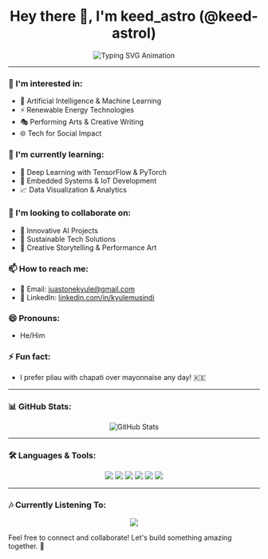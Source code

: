 <h1 align="center">Hey there 👋, I'm keed_astro (@keed-astrol)</h1>

<p align="center">
  <img src="https://readme-typing-svg.herokuapp.com?font=Fira+Code&size=24&pause=1000&color=F7A41D&center=true&vCenter=true&width=435&lines=👨‍💻+Electrical+%26+Computer+Engineering+Student;🌍+From+Kenya%2C+based+in+Philly;🎭+Poet+%7C+Actor+%7C+AI+Enthusiast;🎶+Afrobeats+%7C+Hans+Zimmer+%7C+Eminem;🧹+Tidy+%7C+Early+Riser+%7C+Deep+Thinker" alt="Typing SVG Animation" />
</p>

---

### 👀 I'm interested in:
- 🤖 Artificial Intelligence & Machine Learning
- ⚡ Renewable Energy Technologies
- 🎭 Performing Arts & Creative Writing
- 🌐 Tech for Social Impact

### 🌱 I'm currently learning:
- 🧠 Deep Learning with TensorFlow & PyTorch
- 🔌 Embedded Systems & IoT Development
- 📈 Data Visualization & Analytics

### 💞️ I'm looking to collaborate on:
- 🧪 Innovative AI Projects
- 🌿 Sustainable Tech Solutions
- 🎤 Creative Storytelling & Performance Art

### 📫 How to reach me:
- 📧 Email: [juastonekyule@gmail.com](mailto:juastonekyule@gmail.com)
- 💼 LinkedIn: [linkedin.com/in/kyulemusindi](https://www.linkedin.com/in/musindi-kyule-juastone-astro)


### 😄 Pronouns:
- He/Him

### ⚡ Fun fact:
- I prefer pilau with chapati over mayonnaise any day! 🇰🇪

---

### 📊 GitHub Stats:

<p align="center">
  <img src="https://github-readme-stats.vercel.app/api?username=keed-astrol&show_icons=true&theme=radical" alt="GitHub Stats" />
</p>

---

### 🛠️ Languages & Tools:

<p align="center">
  <img src="https://img.shields.io/badge/-Python-3776AB?style=flat-square&logo=python&logoColor=white" />
  <img src="https://img.shields.io/badge/-C++-00599C?style=flat-square&logo=c%2B%2B&logoColor=white" />
  <img src="https://img.shields.io/badge/-TensorFlow-FF6F00?style=flat-square&logo=tensorflow&logoColor=white" />
  <img src="https://img.shields.io/badge/-PyTorch-EE4C2C?style=flat-square&logo=pytorch&logoColor=white" />
  <img src="https://img.shields.io/badge/-Git-F05032?style=flat-square&logo=git&logoColor=white" />
  <img src="https://img.shields.io/badge/-Linux-FCC624?style=flat-square&logo=linux&logoColor=black" />
</p>

---

### 🎶 Currently Listening To:

<p align="center">
  <a href="https://open.spotify.com/user/31oiz77vdaazaa4yx5wwckv4zg4e?si=6aa27ac425294a21">
    <img src="https://spotify-github-profile.kittinanx.com/api/view.svg?uid=31oiz77vdaazaa4yx5wwckv4zg4e&redirect=true][https://spotify-github-profile.kittinanx.com/api/view.svg?uid=31oiz77vdaazaa4yx5wwckv4zg4e&cover_image=true&theme=default&show_offline=true&background_color=121212&interchange=true)" />
  </a>
</p>



Feel free to connect and collaborate! Let's build something amazing together. 🚀
